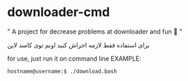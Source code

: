 # downloader-cmd
" A project for decrease problems at downloader and fun 🤩 "

برای استفاده فقط لازمه اجراش کنید اونم توی کامند لاین

for use, just run it on command line EXAMPLE:
```bash
hostname@username:$ ./download.bash
```

